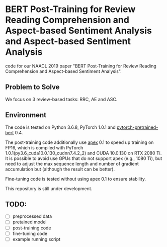 # BERT Post-Training for Review Reading Comprehension and Aspect-based Sentiment Analysis and Aspect-based Sentiment Analysis
code for our NAACL 2019 paper "BERT Post-Training for Review Reading Comprehension and Aspect-based Sentiment Analysis".

## Problem to Solve
We focus on 3 review-based tasks: RRC, AE and ASC.

## Environment
The code is tested on Python 3.6.8, PyTorch 1.0.1 and [pytorch-pretrained-bert](https://github.com/huggingface/pytorch-pretrained-BERT) 0.4. 

The post-training code additionally use [apex](https://github.com/NVIDIA/apex) 0.1 to speed up training on FP16, which is compiled with PyTorch 1.0.1(py3.6_cuda10.0.130_cudnn7.4.2_2) and CUDA 10.0.130 on RTX 2080 Ti. It is possible to avoid use GPUs that do not support apex (e.g., 1080 Ti), but need to adjust the max sequence length and number of gradient accumulation but (although the result can be better). 

Fine-tuning code is tested without using apex 0.1 to ensure stability.

This repository is still under development.

## TODO:
- [ ] preprocessed data
- [ ] pretained model
- [ ] post-training code
- [ ] fine-tuning code
- [ ] example running script
